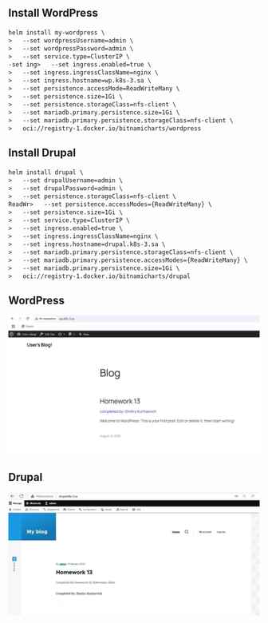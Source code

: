 ## Install WordPress

```
helm install my-wordpress \
>   --set wordpressUsername=admin \
>   --set wordpressPassword=admin \
>   --set service.type=ClusterIP \
-set ing>   --set ingress.enabled=true \
>   --set ingress.ingressClassName=nginx \
>   --set ingress.hostname=wp.k8s-3.sa \
>   --set persistence.accessMode=ReadWriteMany \
>   --set persistence.size=1Gi \
>   --set persistence.storageClass=nfs-client \
>   --set mariadb.primary.persistence.size=1Gi \
>   --set mariadb.primary.persistence.storageClass=nfs-client \
>   oci://registry-1.docker.io/bitnamicharts/wordpress
```


## Install Drupal


```
helm install drupal \
>   --set drupalUsername=admin \
>   --set drupalPassword=admin \
>   --set persistence.storageClass=nfs-client \
ReadWr>   --set persistence.accessModes={ReadWriteMany} \
>   --set persistence.size=1Gi \
>   --set service.type=ClusterIP \
>   --set ingress.enabled=true \
>   --set ingress.ingressClassName=nginx \
>   --set ingress.hostname=drupal.k8s-3.sa \
>   --set mariadb.primary.persistence.storageClass=nfs-client \
>   --set mariadb.primary.persistence.accessModes={ReadWriteMany} \
>   --set mariadb.primary.persistence.size=1Gi \
>   oci://registry-1.docker.io/bitnamicharts/drupal
```

## WordPress

![wordPress](https://github.com/2Qic1/04.Github-actions/blob/master/photo/wordPress.jpg)


## Drupal

![drupal](https://github.com/2Qic1/04.Github-actions/blob/master/photo/drupal.jpg)




